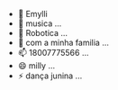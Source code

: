 - 👋 Emylli
- 👀 musica ...
- 🌱 Robotica ...
- 💞️ com a minha familia ...
- 📫 18007775566 ...
- 😄 milly ...
- ⚡ dança junina ...

<!---
emyllimylli/emyllimylli is a ✨ special ✨ repository because its `README.md` (this file) appears on your GitHub profile.
You can click the Preview link to take a look at your changes.
--->
